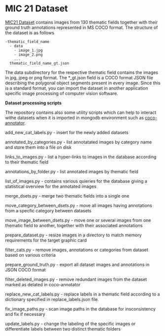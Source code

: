 MIC 21 Dataset
========

[MIC21 Dataset](https://dcl.bas.bg/MIC-21/dataset/) contains images from 130 thematic fields together with their ground truth annotations represented in MS COCO format. The structure of the dataset is as follows

```
-thematic_field_name
  - data
    - image_1.jpg
    - image_2.png
    ...
  thematic_field_name_gt.json
```

The data subdirectory for the respective thematic field contains the images in jpg, jpeg or png format. The *_gt.json field is a COCO format JSON file describing the polygonal object segments present in every image. Since this is a standard format, you can import the dataset in another application specific image processing of computer vision software.

**Dataset processing scripts**

The repository contains also some utility scripts which can help to interact withe datasets when it is imported in mongodb environment such as [coco-annotator](https://github.com/jsbroks/coco-annotator).

add_new_cat_labels.py - insert for the newly added datasets

annotated_by_categories.py - list annotatated images by category name and store them into a file on disk

links_to_images.py - list a hyper-links to images in the database according to their thematic field

annotations_by_folder.py - list annotated images by thematic field

list_of_images.py - contains various quieries for the database giving a statistical overview for the annotated images

merge_dsets.py - merge two thematic fields into a single one

move_category_between_dsets.py - move all images having annotations from a specfic category between datasets

move_image_between_dsets.py - move one or several images from one thematic field to another, together with their associated annotations

prepare_dataset.py - resize images in a directory to match memory requirements for the target graphic card

filter_cats.py - remove images, annotations or categories from dataset based on various criteria

prepare_ground_truth.py - export all dataset images and annotations in JSON COCO format

filter_deleted_images.py - remove redundant images from the dataset marked as delated in coco-annotator

replace_new_cat_labels.py - replace labels in a thematic field according to a dictionary specified in replace_labels.json file.

fix_image_paths.py - scan image paths in the database for insconsistency and fix if necessary

update_labels.py - change the labeling of the specific images or differentiate labels between two distinct thematic folders